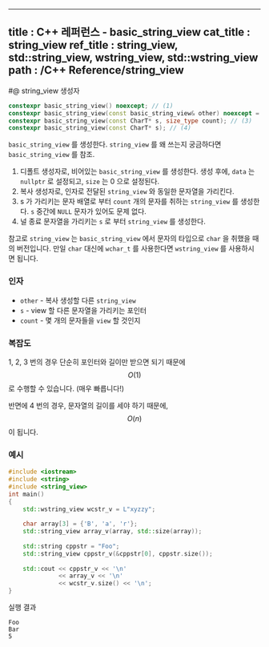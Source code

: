 ----------------
title : C++ 레퍼런스 - basic_string_view
cat_title :  string_view
ref_title : string_view, std::string_view, wstring_view, std::wstring_view
path : /C++ Reference/string_view
----------------

#@ string_view 생성자

```cpp
constexpr basic_string_view() noexcept; // (1)
constexpr basic_string_view(const basic_string_view& other) noexcept = default; // (2)
constexpr basic_string_view(const CharT* s, size_type count); // (3)
constexpr basic_string_view(const CharT* s); // (4)
```

`basic_string_view` 를 생성한다. `string_view` 를 왜 쓰는지 궁금하다면 `basic_string_view` 를 참조.

1. 디폴트 생성자로, 비어있는 `basic_string_view` 를 생성한다. 생성 후에, `data` 는 `nullptr` 로 설정되고, `size` 는 0 으로 설정된다.
2. 복사 생성자로, 인자로 전달된 `string_view` 와 동일한 문자열을 가리킨다.
3. s 가 가리키는 문자 배열로 부터 `count` 개의 문자를 취하는 `string_view` 를 생성한다. `s` 중간에 `NULL` 문자가 있어도 문제 없다.
4. 널 종료 문자열을 가리키는 `s` 로 부터 `string_view` 를 생성한다.

참고로 `string_view` 는 `basic_string_view` 에서 문자의 타입으로 `char` 을 취했을 때의 버전입니다. 만일 `char` 대신에 `wchar_t` 를 사용한다면 `wstring_view` 를 사용하시면 됩니다.

### 인자

* `other`	-	복사 생성할 다른 `string_view`
* `s`	-	view 할 다른 문자열을 가리키는 포인터
* `count`	-	몇 개의 문자들을 `view` 할 것인지

### 복잡도

1, 2, 3 번의 경우 단순히 포인터와 길이만 받으면 되기 때문에 $$O(1)$$ 로 수행할 수 있습니다. (매우 빠릅니다!)

반면에 4 번의 경우, 문자열의 길이를 세야 하기 때문에, $$O(n)$$ 이 됩니다.

### 예시

```cpp
#include <iostream>
#include <string>
#include <string_view>
int main()
{
    std::wstring_view wcstr_v = L"xyzzy";
 
    char array[3] = {'B', 'a', 'r'};
    std::string_view array_v(array, std::size(array));
 
    std::string cppstr = "Foo";
    std::string_view cppstr_v(&cppstr[0], cppstr.size()); 
 
    std::cout << cppstr_v << '\n'
              << array_v << '\n'
              << wcstr_v.size() << '\n';
}
```

실행 결과

```exec
Foo
Bar
5
```